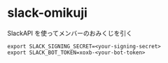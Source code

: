 # slack-omikuji

SlackAPI を使ってメンバーのおみくじを引く

```
export SLACK_SIGNING_SECRET=<your-signing-secret>
export SLACK_BOT_TOKEN=xoxb-<your-bot-token>
```
